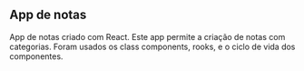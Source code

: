 ## App de notas

App de notas criado com React. Este app permite a criação de notas com categorias. Foram usados os class components, rooks, e o ciclo de vida dos componentes.